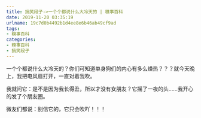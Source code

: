 ```yaml
---
title: 搞笑段子->一个个都说什么大冷天的 | 糗事百科
date: 2019-11-20 03:35:19
urlname: 19c7d0b4492b1d4ee8e6b46ab49cf9ad
tags: 
- 糗事百科
categories:
- 糗事百科
- 搞笑段子
---
```

一个个都说什么大冷天的？你们可知道单身狗们的内心有多么燥热？？？就今天晚上，我把电风扇打开，一直对着我吹。

我就问它：是不是因为我长得丑，所以才没有女朋友？它摇了一夜的头……我开心的发了个朋友圈。

微友们都说：别信它的，它只会吹吖！！！


